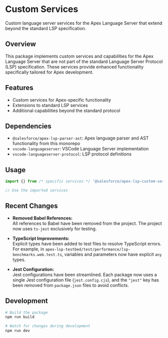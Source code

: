 # Custom Services

Custom language server services for the Apex Language Server that extend beyond the standard LSP specification.

## Overview

This package implements custom services and capabilities for the Apex Language Server that are not part of the standard Language Server Protocol (LSP) specification. These services provide enhanced functionality specifically tailored for Apex development.

## Features

- Custom services for Apex-specific functionality
- Extensions to standard LSP services
- Additional capabilities beyond the standard protocol

## Dependencies

- `@salesforce/apex-lsp-parser-ast`: Apex language parser and AST functionality from this monorepo
- `vscode-languageserver`: VSCode Language Server implementation
- `vscode-languageserver-protocol`: LSP protocol definitions

## Usage

```typescript
import {} from /* specific services */ '@salesforce/apex-lsp-custom-services';

// Use the imported services
```

## Recent Changes

- **Removed Babel References:**  
  All references to Babel have been removed from the project. The project now uses `ts-jest` exclusively for testing.

- **TypeScript Improvements:**  
  Explicit types have been added to test files to resolve TypeScript errors. For example, in `apex-lsp-testbed/test/performance/lsp-benchmarks.web.test.ts`, variables and parameters now have explicit `any` types.

- **Jest Configuration:**  
  Jest configurations have been streamlined. Each package now uses a single Jest configuration file (`jest.config.cjs`), and the `"jest"` key has been removed from `package.json` files to avoid conflicts.

## Development

```bash
# Build the package
npm run build

# Watch for changes during development
npm run dev
```
